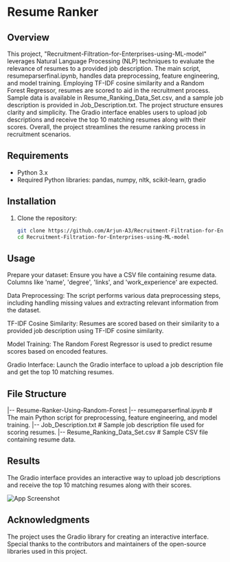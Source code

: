 
# Resume Ranker 

## Overview
This project, "Recruitment-Filtration-for-Enterprises-using-ML-model" leverages Natural Language Processing (NLP) techniques to evaluate the relevance of resumes to a provided job description. The main script, resumeparserfinal.ipynb, handles data preprocessing, feature engineering, and model training. Employing TF-IDF cosine similarity and a Random Forest Regressor, resumes are scored to aid in the recruitment process. Sample data is available in Resume_Ranking_Data_Set.csv, and a sample job description is provided in Job_Description.txt. The project structure ensures clarity and simplicity. The Gradio interface enables users to upload job descriptions and receive the top 10 matching resumes along with their scores. Overall, the project streamlines the resume ranking process in recruitment scenarios.

## Requirements
- Python 3.x
- Required Python libraries: pandas, numpy, nltk, scikit-learn, gradio

## Installation
1. Clone the repository:
   ```bash
   git clone https://github.com/Arjun-A3/Recruitment-Filtration-for-Enterprises-using-ML-model
   cd Recruitment-Filtration-for-Enterprises-using-ML-model


## Usage
 Prepare your dataset: Ensure you have a CSV file containing resume data. Columns like 'name', 'degree', 'links', and 'work_experience' are expected.

 Data Preprocessing: The script performs various data preprocessing steps, including handling missing values and extracting relevant information from the dataset.

 TF-IDF Cosine Similarity: Resumes are scored based on their similarity to a provided job description using TF-IDF cosine similarity.

 Model Training: The Random Forest Regressor is used to predict resume scores based on encoded features.

 Gradio Interface: Launch the Gradio interface to upload a job description file and get the top 10 matching resumes.

## File Structure
 |-- Resume-Ranker-Using-Random-Forest
    |-- resumeparserfinal.ipynb        # The main Python script for preprocessing, feature engineering, and model training.
    |-- Job_Description.txt            # Sample job description file used for scoring resumes.
    |-- Resume_Ranking_Data_Set.csv    # Sample CSV file containing resume data.

## Results
The Gradio interface provides an interactive way to upload job descriptions and receive the top 10 matching resumes along with their scores.

![App Screenshot]([https://github.com/Arjun-A3/studyRepo/blob/fc29d6b36d8358a6d291db792c9ce0db1466486e/screenshots/WhatsApp%20Image%202023-06-04%20at%203.23.23%20PM.jpeg](https://github.com/Arjun-A3/Recruitment-Filtration-for-Enterprises-using-ML-model/blob/main/result/WhatsApp%20Image%202024-01-27%20at%2011.42.42%20AM.jpeg))

## Acknowledgments
The project uses the Gradio library for creating an interactive interface.
Special thanks to the contributors and maintainers of the open-source libraries used in this project.




